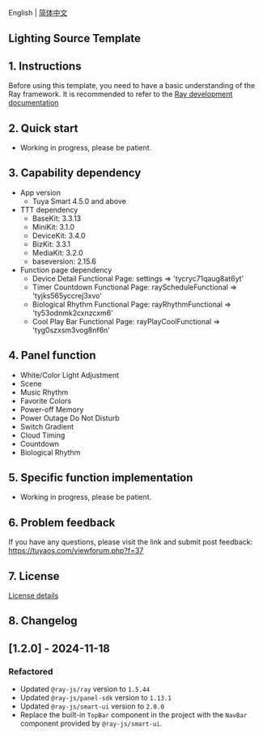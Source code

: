 English[](README.md) | [简体中文](README_zh.md)

## Lighting Source Template

## 1. Instructions

Before using this template, you need to have a basic understanding of the Ray framework. It is recommended to refer to the [Ray development documentation](https://developer.tuya.com/en/miniapp/develop/ray/guide/overview)

## 2. Quick start

- Working in progress, please be patient.

## 3. Capability dependency

- App version
  - Tuya Smart 4.5.0 and above
- TTT dependency
  - BaseKit: 3.3.13
  - MiniKit: 3.1.0
  - DeviceKit: 3.4.0
  - BizKit: 3.3.1
  - MediaKit: 3.2.0
  - baseversion: 2.15.6
- Function page dependency
  - Device Detail Functional Page: settings => 'tycryc71qaug8at6yt'
  - Timer Countdown Functional Page: rayScheduleFunctional => 'tyjks565yccrej3xvo'
  - Biological Rhythm Functional Page: rayRhythmFunctional => 'ty53odnmk2cxnzcxm6'
  - Cool Play Bar Functional Page: rayPlayCoolFunctional => 'tyg0szxsm3vog8nf6n'

## 4. Panel function

- White/Color Light Adjustment
- Scene
- Music Rhythm
- Favorite Colors
- Power-off Memory
- Power Outage Do Not Disturb
- Switch Gradient
- Cloud Timing
- Countdown
- Biological Rhythm

## 5. Specific function implementation

- Working in progress, please be patient.

## 6. Problem feedback

If you have any questions, please visit the link and submit post feedback: https://tuyaos.com/viewforum.php?f=37

## 7. License

[License details](LICENSE)

## 8. Changelog

## [1.2.0] - 2024-11-18

### Refactored

- Updated `@ray-js/ray` version to `1.5.44`
- Updated `@ray-js/panel-sdk` version to `1.13.1`
- Updated `@ray-js/smart-ui` version to `2.0.0`
- Replace the built-in `TopBar` component in the project with the `NavBar` component provided by `@ray-js/smart-ui`.
